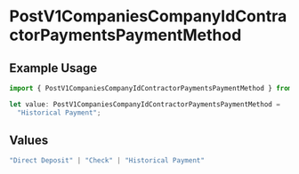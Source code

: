 # PostV1CompaniesCompanyIdContractorPaymentsPaymentMethod

## Example Usage

```typescript
import { PostV1CompaniesCompanyIdContractorPaymentsPaymentMethod } from "gusto_embedded/models/operations";

let value: PostV1CompaniesCompanyIdContractorPaymentsPaymentMethod =
  "Historical Payment";
```

## Values

```typescript
"Direct Deposit" | "Check" | "Historical Payment"
```
